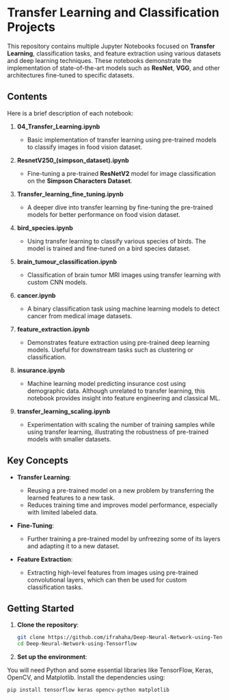 # **Transfer Learning and Classification Projects**

This repository contains multiple Jupyter Notebooks focused on **Transfer Learning**, classification tasks, and feature extraction using various datasets and deep learning techniques. These notebooks demonstrate the implementation of state-of-the-art models such as **ResNet**, **VGG**, and other architectures fine-tuned to specific datasets.

## **Contents**

Here is a brief description of each notebook:

1. **04_Transfer_Learning.ipynb**  
   - Basic implementation of transfer learning using pre-trained models to classify images in food vision dataset.
   
2. **ResnetV250_(simpson_dataset).ipynb**  
   - Fine-tuning a pre-trained **ResNetV2** model for image classification on the **Simpson Characters Dataset**.
   
3. **Transfer_learning_fine_tuning.ipynb**  
   - A deeper dive into transfer learning by fine-tuning the pre-trained models for better performance on food vision dataset.
   
4. **bird_species.ipynb**  
   - Using transfer learning to classify various species of birds. The model is trained and fine-tuned on a bird species dataset.
   
5. **brain_tumour_classification.ipynb**  
   - Classification of brain tumor MRI images using transfer learning with custom CNN models.
   
6. **cancer.ipynb**  
   - A binary classification task using machine learning models to detect cancer from medical image datasets.
   
7. **feature_extraction.ipynb**  
   - Demonstrates feature extraction using pre-trained deep learning models. Useful for downstream tasks such as clustering or classification.
   
8. **insurance.ipynb**  
   - Machine learning model predicting insurance cost using demographic data. Although unrelated to transfer learning, this notebook provides insight into feature engineering and classical ML.
   
9. **transfer_learning_scaling.ipynb**  
   - Experimentation with scaling the number of training samples while using transfer learning, illustrating the robustness of pre-trained models with smaller datasets.

## **Key Concepts**

- **Transfer Learning**: 
   - Reusing a pre-trained model on a new problem by transferring the learned features to a new task.
   - Reduces training time and improves model performance, especially with limited labeled data.
   
- **Fine-Tuning**: 
   - Further training a pre-trained model by unfreezing some of its layers and adapting it to a new dataset.
   
- **Feature Extraction**: 
   - Extracting high-level features from images using pre-trained convolutional layers, which can then be used for custom classification tasks.

## **Getting Started**

1. **Clone the repository**:
   ```bash
   git clone https://github.com/ifrahaha/Deep-Neural-Network-using-Tensorflow.git
   cd Deep-Neural-Network-using-Tensorflow
   
2. **Set up the environment**:

You will need Python and some essential libraries like TensorFlow, Keras, OpenCV, and Matplotlib.
Install the dependencies using:
```bash
pip install tensorflow keras opencv-python matplotlib






